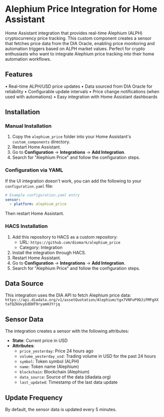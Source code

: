 # Alephium Price Integration for Home Assistant

Home Assistant integration that provides real-time Alephium (ALPH) cryptocurrency price tracking. This custom component creates a sensor that fetches price data from the DIA Oracle, enabling price monitoring and automation triggers based on ALPH market values. Perfect for crypto enthusiasts who want to integrate Alephium price tracking into their home automation workflows.

## Features
• Real-time ALPH/USD price updates
• Data sourced from DIA Oracle for reliability
• Configurable update intervals
• Price change notifications (when used with automations)
• Easy integration with Home Assistant dashboards

## Installation

### Manual Installation

1. Copy the `alephium_price` folder into your Home Assistant's `custom_components` directory.
2. Restart Home Assistant.
3. Go to **Configuration** → **Integrations** → **Add Integration**.
4. Search for "Alephium Price" and follow the configuration steps.

### Configuration via YAML

If the UI integration doesn't work, you can add the following to your `configuration.yaml` file:

```yaml
# Example configuration.yaml entry
sensor:
  - platform: alephium_price
```

Then restart Home Assistant.

### HACS Installation

1. Add this repository to HACS as a custom repository:
   - URL: `https://github.com/diomark/alephium_price`
   - Category: Integration
2. Install the integration through HACS.
3. Restart Home Assistant.
4. Go to **Configuration** → **Integrations** → **Add Integration**.
5. Search for "Alephium Price" and follow the configuration steps.

## Data Source

This integration uses the DIA API to fetch Alephium price data:
`https://api.diadata.org/v1/assetQuotation/Alephium/tgx7VNFoP9DJiFMFgXXtafQZkUvyEdDHT9ryamHJYrjq`

## Sensor Data

The integration creates a sensor with the following attributes:

- **State**: Current price in USD
- **Attributes**:
  - `price_yesterday`: Price 24 hours ago
  - `volume_yesterday_usd`: Trading volume in USD for the past 24 hours
  - `symbol`: Token symbol (ALPH)
  - `name`: Token name (Alephium)
  - `blockchain`: Blockchain (Alephium)
  - `data_source`: Source of the data (diadata.org)
  - `last_updated`: Timestamp of the last data update

## Update Frequency

By default, the sensor data is updated every 5 minutes. 